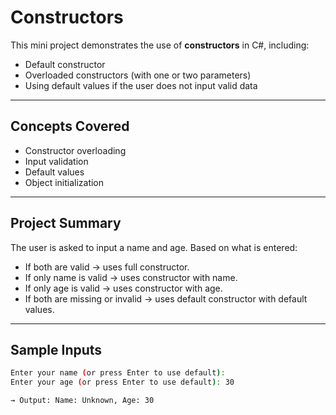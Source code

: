 # Constructors 

This mini project demonstrates the use of **constructors** in C#, including:

- Default constructor
- Overloaded constructors (with one or two parameters)
- Using default values if the user does not input valid data

---

##  Concepts Covered

- Constructor overloading
- Input validation
- Default values
- Object initialization

---

##  Project Summary

The user is asked to input a name and age. Based on what is entered:
- If both are valid → uses full constructor.
- If only name is valid → uses constructor with name.
- If only age is valid → uses constructor with age.
- If both are missing or invalid → uses default constructor with default values.

---

##  Sample Inputs

```bash
Enter your name (or press Enter to use default): 
Enter your age (or press Enter to use default): 30

→ Output: Name: Unknown, Age: 30
